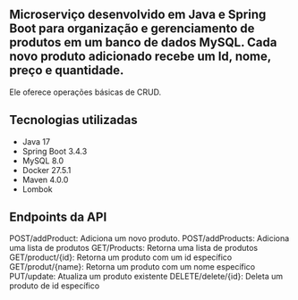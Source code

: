 ## Microserviço desenvolvido em Java e Spring Boot para organização e gerenciamento de produtos em um banco de dados MySQL. Cada novo produto adicionado recebe um Id, nome, preço e quantidade.
Ele oferece operações básicas de CRUD.

## Tecnologias utilizadas

- Java 17
- Spring Boot 3.4.3
- MySQL 8.0
- Docker 27.5.1
- Maven 4.0.0
- Lombok

## Endpoints da API

POST/addProduct: Adiciona um novo produto.
POST/addProducts: Adiciona uma lista de produtos
GET/Products: Retorna uma lista de produtos
GET/product/{id}: Retorna um produto com um id específico
GET/produt/{name}: Retorna um produto com um nome específico
PUT/update: Atualiza um produto existente
DELETE/delete/{id}: Deleta um produto de id específico

